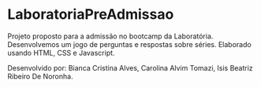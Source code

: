 # LaboratoriaPreAdmissao

Projeto proposto para a admissão no bootcamp da Laboratória.
Desenvolvemos um jogo de perguntas e respostas sobre séries.
Elaborado usando HTML, CSS e Javascript. 


Desenvolvido por:
Bianca Cristina Alves,
Carolina Alvim Tomazi,
Isis Beatriz Ribeiro De Noronha.
